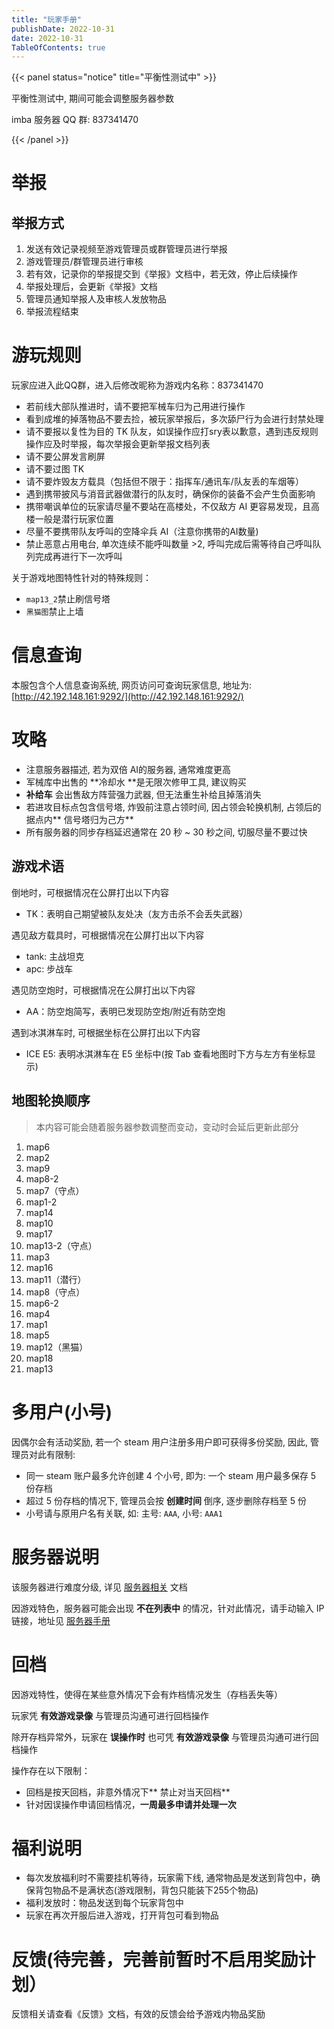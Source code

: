 ```yaml
---
title: "玩家手册"
publishDate: 2022-10-31
date: 2022-10-31
TableOfContents: true
---
```


{{< panel status="notice" title="平衡性测试中" >}}
<p>
    平衡性测试中, 期间可能会调整服务器参数
</p>
<p>
    imba 服务器 QQ 群: 837341470
</p>
{{< /panel >}}

# 举报
## 举报方式

1. 发送有效记录视频至游戏管理员或群管理员进行举报
2. 游戏管理员/群管理员进行审核
3. 若有效，记录你的举报提交到《举报》文档中，若无效，停止后续操作
4. 举报处理后，会更新《举报》文档
5. 管理员通知举报人及审核人发放物品
6. 举报流程结束
# 游玩规则
玩家应进入此QQ群，进入后修改昵称为游戏内名称：837341470

- 若前线大部队推进时，请不要把军械车归为己用进行操作
- 看到成堆的掉落物品不要去捡，被玩家举报后，多次舔尸行为会进行封禁处理
- 请不要报以复性为目的 TK 队友，如误操作应打sry表以歉意，遇到违反规则操作应及时举报，每次举报会更新举报文档列表
- 请不要公屏发言刷屏
- 请不要过图 TK
- 请不要炸毁友方载具（包括但不限于：指挥车/通讯车/队友丢的车烟等）
- 遇到携带披风与消音武器做潜行的队友时，确保你的装备不会产生负面影响
- 携带嘲讽单位的玩家请尽量不要站在高楼处，不仅敌方 AI 更容易发现，且高楼一般是潜行玩家位置
- 尽量不要携带队友呼叫的空降伞兵 AI（注意你携带的AI数量)
- 禁止恶意占用电台, 单次连续不能呼叫数量 >2, 呼叫完成后需等待自己呼叫队列完成再进行下一次呼叫

关于游戏地图特性针对的特殊规则：

- `map13_2`禁止刷信号塔
- `黑猫图`禁止上墙
# 信息查询
本服包含个人信息查询系统, 网页访问可查询玩家信息, 地址为: [http://42.192.148.161:9292/](http://42.192.148.161:9292/)
# 攻略

- 注意服务器描述,  若为双倍 AI的服务器, 通常难度更高
- 军械库中出售的 **冷却水 **是无限次修甲工具, 建议购买
- **补给车** 会出售敌方阵营强力武器, 但无法重生补给且掉落消失
- 若进攻目标点包含信号塔, 炸毁前注意占领时间, 因占领会轮换机制, 占领后的据点内** 信号塔归为己方**
- 所有服务器的同步存档延迟通常在 20 秒 ~ 30 秒之间, 切服尽量不要过快
## 游戏术语
倒地时，可根据情况在公屏打出以下内容

- TK：表明自己期望被队友处决（友方击杀不会丢失武器）

遇见敌方载具时，可根据情况在公屏打出以下内容

- tank: 主战坦克
- apc: 步战车

遇见防空炮时，可根据情况在公屏打出以下内容

- AA：防空炮简写，表明已发现防空炮/附近有防空炮

遇到冰淇淋车时, 可根据坐标在公屏打出以下内容

- ICE E5: 表明冰淇淋车在 E5 坐标中(按 Tab 查看地图时下方与左方有坐标显示)
## 地图轮换顺序
> 本内容可能会随着服务器参数调整而变动，变动时会延后更新此部分

1. map6
2. map2
3. map9
4. map8-2
5. map7（守点）
6. map1-2
7. map14
8. map10
9. map17
10. map13-2（守点）
11. map3
12. map16
13. map11（潜行）
14. map8（守点）
15. map6-2
16. map4
17. map1
18. map5
19. map12（黑猫）
20. map18
21. map13
# 多用户(小号)
因偶尔会有活动奖励, 若一个 steam 用户注册多用户即可获得多份奖励, 因此, 管理员对此有限制:

- 同一 steam 账户最多允许创建 4 个小号, 即为: 一个 steam 用户最多保存 5 份存档
- 超过 5 份存档的情况下, 管理员会按 **创建时间** 倒序, 逐步删除存档至 5 份
- 小号请与原用户名有关联, 如: 主号: `AAA`, 小号: `AAA1`
# 服务器说明
该服务器进行难度分级, 详见 [服务器相关](https://www.yuque.com/zhaozisong/pf6wy5/ko2iq5) 文档

因游戏特色，服务器可能会出现 **不在列表中** 的情况，针对此情况，请手动输入 IP 链接，地址见 [服务器手册](https://www.yuque.com/zhaozisong/pf6wy5/ko2iq5#VnDtg)
# 回档
因游戏特性，使得在某些意外情况下会有炸档情况发生（存档丢失等）

玩家凭 **有效游戏录像** 与管理员沟通可进行回档操作

除开存档异常外，玩家在 **误操作时** 也可凭 **有效游戏录像** 与管理员沟通可进行回档操作

操作存在以下限制：

- 回档是按天回档，非意外情况下** 禁止对当天回档**
- 针对因误操作申请回档情况，**一周最多申请并处理一次**
# 福利说明

- 每次发放福利时不需要挂机等待，玩家需下线, 通常物品是发送到背包中，确保背包物品不是满状态(游戏限制，背包只能装下255个物品)
- 福利发放时：物品发送到每个玩家背包中
- 玩家在再次开服后进入游戏，打开背包可看到物品
# 反馈(待完善，完善前暂时不启用奖励计划）
反馈相关请查看《反馈》文档，有效的反馈会给予游戏内物品奖励


